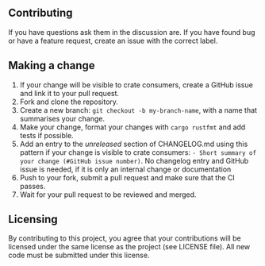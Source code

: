 ## Contributing

If you have questions ask them in the discussion are. If you have found bug or have a feature request, create an issue
with the correct label.

## Making a change

1. If your change will be visible to crate consumers, create a GitHub issue and link it to your pull request.
2. Fork and clone the repository.
3. Create a new branch: `git checkout -b my-branch-name`, with a name that summarises your change.
4. Make your change, format your changes with `cargo rustfmt` and add tests if possible.
5. Add an entry to the *unreleased* section of CHANGELOG.md using this pattern if your change is visible to crate
   consumers: ```- Short summary of your change (#GitHub issue number)```.
   No changelog entry and GitHub issue is needed, if it is only an internal change or documentation
6. Push to your fork, submit a pull request and make sure that the CI passes.
7. Wait for your pull request to be reviewed and merged.

## Licensing

By contributing to this project, you agree that your contributions will be licensed under the same license as the
project (see LICENSE file). All new code must be submitted under this license.